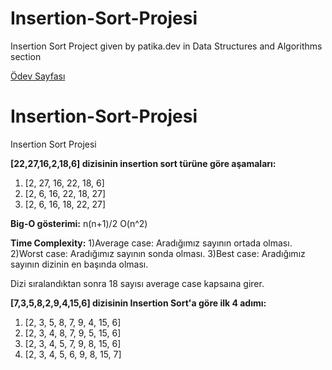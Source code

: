 # Insertion-Sort-Projesi
Insertion Sort Project given by patika.dev in Data Structures and Algorithms section


[Ödev Sayfası](https://app.patika.dev/courses/veri-yapilari-ve-algoritmalar/insertion-sort-proje)

# Insertion-Sort-Projesi
Insertion Sort Projesi 

**[22,27,16,2,18,6] dizisinin insertion sort türüne göre aşamaları:**

1) [2, 27, 16, 22, 18, 6]
2) [2, 6, 16, 22, 18, 27]
3) [2, 6, 16, 18, 22, 27]



**Big-O gösterimi:**
n(n+1)/2 O(n^2)


**Time Complexity:**
1)Average case: Aradığımız sayının ortada olması.
2)Worst case: Aradığımız sayının sonda olması.
3)Best case: Aradığımız sayının dizinin en başında olması.

Dizi sıralandıktan sonra 18 sayısı average case kapsaına girer.


**[7,3,5,8,2,9,4,15,6] dizisinin Insertion Sort'a göre ilk 4 adımı:**

1) [2, 3, 5, 8, 7, 9, 4, 15, 6]
2) [2, 3, 4, 8, 7, 9, 5, 15, 6]
3) [2, 3, 4, 5, 7, 9, 8, 15, 6]
4) [2, 3, 4, 5, 6, 9, 8, 15, 7]

